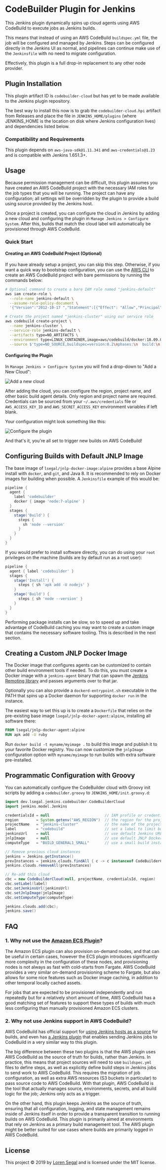 # CodeBuilder Plugin for Jenkins

This Jenkins plugin dynamically spins up cloud agents using AWS CodeBuild to
execute jobs as Jenkins builds.

This means that instead of using an AWS CodeBuild `buildspec.yml` file, the job
will be configured and managed by Jenkins. Steps can be configured directly in
the Jenkins UI as normal, and pipelines can continue make use of the
`Jenkinsfile` with no need to migrate configuration.

Effectively, this plugin is a full drop-in replacement to any other node
provider.

## Plugin Installation

This plugin artifact ID is `codebuilder-cloud` but has yet to be made available
to the Jenkins plugin repository.

The best way to install this now is to grab the `codebuilder-cloud.hpi`
artifact from Releases and place the file in `JENKINS_HOME/plugins` (where
JENKINS_HOME is the location on disk where Jenkins configuration lives)
and dependencies listed below.

### Compatibility and Requirements

This plugin depends on `aws-java-sdk@1.11.341` and `aws-credentials@1.23` and is
compatible with Jenkins 1.651.3+.

## Usage

Because permission management can be difficult, this plugin assumes you have
created an AWS CodeBuild project with the necessary IAM roles for the job
types that you will be running. The project can have any configuration; all
settings will be overridden by the plugin to provide a build using source
provided by the Jenkins host.

Once a project is created, you can configure the cloud in Jenkins by adding
a new cloud and configuring the plugin in `Manage Jenkins > Configure System`.
After this, builds that match the cloud label will automatically be provisioned
through AWS CodeBuild.

### Quick Start

#### Creating an AWS CodeBuild Project (Optional)

If you have already setup a project, you can skip this step. Otherwise, if you
want a quick way to bootstrap configuration, you can use the [AWS CLI][awscli]
to create an AWS CodeBuild project with bare permissions by running the
commands below:

```sh
# Optional command to create a bare IAM role named "jenkins-default"
aws iam create-role \
  --role-name jenkins-default \
  --assume-role-policy-document \
  '{"Version":"2012-10-17 ","Statement":[{"Effect": "Allow","Principal":{"Service":"codebuild.amazonaws.com"},"Action":"sts:AssumeRole"}]}'

# Create the project named "jenkins-cluster" using our service role
aws codebuild create-project \
  --name jenkins-cluster \
  --service-role jenkins-default \
  --artifacts type=NO_ARTIFACTS \
  --environment type=LINUX_CONTAINER,image=aws/codebuild/docker:18.09.0,computeType=BUILD_GENERAL1_SMALL \
  --source $'type=NO_SOURCE,buildspec=version:0.2\nphases:\n  build:\n    commands:\n      - exit 1'
```

#### Configuring the Plugin

In `Manage Jenkins > Configure System` you will find a drop-down to "Add a New
Cloud":

![Add a new cloud](docs/add-cloud.png)

After adding the cloud, you can configure the region, project name, and
other basic build agent details. Only region and project name are required.
Credentials can be sourced from your `~/.aws/credentials` file or
`AWS_ACCESS_KEY_ID` and `AWS_SECRET_ACCESS_KEY` environment variables if left
blank.

Your configuration might look something like this:

![Configure the plugin](docs/configure.png)

And that's it, you're all set to trigger new builds on AWS CodeBuild!

## Configuring Builds with Default JNLP Image

The base image of `lsegal/jnlp-docker-image:alpine` provides a base Alpine
install with `docker`, and `git`, and Java 8. It is recommended to rely on
Docker images for building when possible. A `Jenkinsfile` example of this would
be:

```groovy
pipeline {
  agent {
    label 'codebuilder'
    docker { image 'node:7-alpine' }
  }
  stages {
    stage('Build') {
      steps {
        sh 'node --version'
      }
    }
  }
}
```

If you would prefer to install software directly, you can do using your `root`
privileges on the machine (builds are by default run as a root user):

```groovy
pipeline {
  agent { label 'codebuilder' }
  stages {
    stage('Install') {
      steps { sh 'apk add -U nodejs' }
    }
    stage('Build') {
      steps { sh 'node --version' }
    }
  }
}
```

Performing package installs can be slow, so to speed up and take advantage
of CodeBuild caching you may want to create a custom image that contains
the necessary software tooling. This is described in the next section.

## Creating a Custom JNLP Docker Image

The Docker image that configures agents can be customized to contain other
build environment tools if needed. To do this, you must create a Docker image
with a `jenkins-agent` binary that can spawn the [Jenkins Remoting library][remoting]
and passes arguments over to that jar.

Optionally you can also provide a `dockerd-entrypoint.sh` executable in the
PATH that spins up a Docker daemon for supporting `docker run` in the instance.

The easiest way to set this up is to create a `Dockerfile` that relies on the pre-existing base image
`lsegal/jnlp-docker-agent:alpine`, installing all software there:

```dockerfile
FROM lsegal/jnlp-docker-agent:alpine
RUN apk add -U ruby
```

Run `docker build -t myname/myimage .` to build this image and publish it to
your favorite Docker registry. You can now customize the `jnlpImage`
configuration option with `myname/myimage` to run builds with extra software
pre-installed.

## Programmatic Configuration with Groovy

You can automatically configure the CodeBuilder cloud with Groovy init scripts
by adding a `codebuilder.groovy` to `JENKINS_HOME/init.groovy.d`:

```groovy
import dev.lsegal.jenkins.codebuilder.CodeBuilderCloud
import jenkins.model.Jenkins

credentialsId = null                         // IAM profile or credentials file
region        = System.getenv("AWS_REGION")  // the region for the project
projectName   = "jenkins-cluster"            // the name of the project
label         = "codebuild"                  // set a label to limit builds
jenkinsUrl    = null                         // use default Jenkins URL for JNLP
jnlpImage     = null                         // use default JNLP Docker image
computeType   = "BUILD_GENERAL1_SMALL"       // use a small build instance

// Remove previous cloud instances
jenkins = Jenkins.getInstance()
prevInstances = jenkins.clouds.findAll { c -> c instanceof CodeBuilderCloud }
jenkins.clouds.removeAll(prevInstances)

// Re-add this cloud
cbc = new CodeBuilderCloud(null, projectName, credentialsId, region)
cbc.setLabel(label)
cbc.setJenkinsUrl(jenkinsUrl)
cbc.setJnlpImage(jnlpImage)
cbc.setComputeType(computeType)

jenkins.clouds.add(cbc);
jenkins.save()
```

## FAQ

### 1. Why not use the [Amazon ECS Plugin][ecsplugin]?

The Amazon ECS plugin can also provision on-demand nodes, and that can be
useful in certain cases, however the ECS plugin introduces significantly
more complexity in the configuration of these nodes, and provisioning
nodes is not always as fast with cold-starts from Fargate. AWS CodeBuild
provides a very similar on-demand provisioning scheme to Fargate, but also
allows for some nice features such as Docker image caching, in addition to
other temporal locally cached assets.

For jobs that are expected to be provisioned independently and run repeatedly
but for a relatively short amount of time, AWS CodeBuild has a good matching
set of features to support these types of builds with much less configuring
than manually provisioned Amazon ECS clusters.

### 2. Why not use Jenkins support in AWS CodeBuild?

AWS CodeBuild has official support for [using Jenkins hosts as a source][awsjenkins]
for builds, and even has [a Jenkins plugin][awsjenkinsplugin] that enables
sending Jenkins jobs to CodeBuild in a very similar way to this plugin.

The big difference between these two plugins is that the AWS plugin uses AWS
CodeBuild as the source of truth for builds, rather than Jenkins. In practice,
this means that project sources will need to use `buildspec.yml` files to
define steps, as well as explicitly define build steps in Jenkins jobs to send
work to AWS CodeBuild. This requires the migration of job configuration,
as well as extra AWS resources (S3 buckets in particular) to pass source code
to AWS CodeBuild. With that plugin, AWS CodeBuild is the tool that actually
manages source, environments, secrets, and all build logic for the job;
Jenkins only acts as a trigger.

On the other hand, this plugin keeps Jenkins as the source of truth, ensuring
that all configuration, logging, and state management remains inside of Jenkins
itself in order to provide a transparent transition to running builds on AWS
CodeBuild. This plugin is primarily aimed at environments that rely on Jenkins
as a primary build management tool. The AWS plugin might be better suited for
use cases where builds are primarily logged in AWS CodeBuild.

## License

This project &copy; 2019 by [Loren Segal](mailto:lsegal@soen.ca) and is
licensed under the MIT license.

[ecsplugin]: https://plugins.jenkins.io/amazon-ecs
[awsjenkins]: https://docs.aws.amazon.com/codebuild/latest/userguide/jenkins-plugin.html
[awsjenkinsplugin]: https://github.com/awslabs/aws-codebuild-jenkins-plugin
[awscli]: https://docs.aws.amazon.com/cli/latest/userguide/cli-chap-install.html
[remoting]: https://jenkins.io/projects/remoting/
